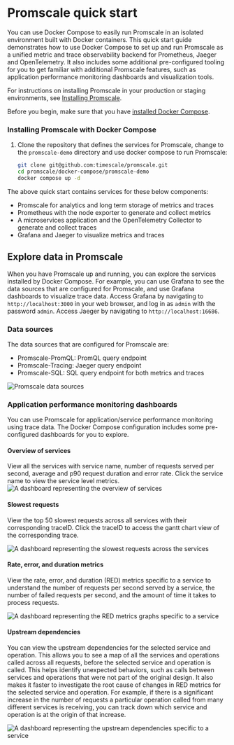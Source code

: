 # Promscale quick start
You can use Docker Compose to easily run Promscale in an isolated environment built
with Docker containers. This quick start guide demonstrates how to use Docker Compose to set
up and run Promscale as a unified metric and trace observability backend for Prometheus,
Jaeger and OpenTelemetry. It also includes some additional pre-configured tooling for you
to get familiar with additional Promscale features, such as application performance
monitoring dashboards and visualization tools.

For instructions on installing Promscale in your
production or staging environments, see [Installing Promscale][install-promscale].

Before you begin, make sure that you have [installed Docker Compose][docker-compose].

### Installing Promscale with Docker Compose

<procedure>

1. Clone the repository that defines the services for Promscale, change to
   the `promscale-demo` directory and use docker compose to run Promscale:
   ```bash
   git clone git@github.com:timescale/promscale.git
   cd promscale/docker-compose/promscale-demo
   docker compose up -d
   ```

</procedure >

The above quick start contains services for these below components:
* Promscale for analytics and long term storage of metrics and traces
* Prometheus with the node exporter to generate and collect metrics
* A microservices application and the OpenTelemetry Collector to generate and collect traces
* Grafana and Jaeger to visualize metrics and traces

## Explore data in Promscale
When you have Promscale up and running, you can explore the services installed 
by Docker Compose. For example, you can use Grafana to see the data sources 
that are configured for Promscale, and use Grafana dashboards to visualize trace 
data. Access Grafana by navigating to `http://localhost:3000` in your web browser, 
and log in as `admin` with the password `admin`. Access Jaeger by navigating to
`http://localhost:16686`.

### Data sources
The data sources that are configured for Promscale are:
* Promscale-PromQL: PromQL query endpoint
* Promscale-Tracing: Jaeger query endpoint
* Promscale-SQL: SQL query endpoint for both metrics and traces

<img class="main-content__illustration" src="https://s3.amazonaws.com/assets.timescale.com/docs/images/promscale-grafana-datasource-qsg.png" alt="Promscale data sources"/>

### Application performance monitoring dashboards
You can use Promscale for application/service performance monitoring using trace data. 
The Docker Compose configuration includes some pre-configured dashboards 
for you to explore.

#### Overview of services
View all the services with service name, number of requests served per second,
average and p90 request duration and error rate. Click the service name
to view the service level metrics.
<img class="main-content__illustration" src="https://s3.amazonaws.com/assets.timescale.com/docs/images/apm-services-overview-dashboard.png" alt="A dashboard representing the overview of services"/>

#### Slowest requests
View the top 50 slowest requests across all services with their corresponding traceID.
Click the traceID to access the gantt chart view of the corresponding trace.

<img class="main-content__illustration" src="https://s3.amazonaws.com/assets.timescale.com/docs/images/apm-slowest-traces-dashboard.png" alt="A dashboard representing the slowest requests across the services"/>

#### Rate, error, and duration metrics
View the rate, error, and duration (RED) metrics specific to a service to understand
the number of requests per second served by a service, the number of failed
requests per second, and the amount of time it takes to process requests.

<img class="main-content__illustration" src="https://s3.amazonaws.com/assets.timescale.com/docs/images/apm-red-metrics-dashboard.png" alt="A dashboard representing the RED metrics graphs specific to a service"/>

#### Upstream dependencies
You can view the upstream dependencies for the selected service and operation. 
This allows you to see a map of all the services and operations called across all 
requests, before the selected service and operation is called. This helps identify 
unexpected behaviors, such as calls between services and operations that were 
not part of the original design. It also makes it faster to investigate the root cause 
of changes in RED metrics for the selected service and operation. For example, 
if there is a significant increase in the number of requests a particular operation 
called from many different services is receiving, you can track down which 
service and operation is at the origin of that increase.

<img class="main-content__illustration" src="https://s3.amazonaws.com/assets.timescale.com/docs/images/apm-upstream-dependency-dashboard.png" alt="A dashboard representing the upstream dependencies specific to a service"/>

[docker-compose]: https://docs.docker.com/compose/install/
[install-promscale]: /promscale/:currentVersion:/installation
